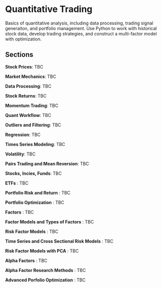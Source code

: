 # Quantitative Trading

Basics of quantitative analysis, including data processing, trading signal generaiton, and portfolio management. Use Python to work with historical stock data, develop trading strategies, and construct a multi-factor model with optimization. 

## Sections 

**Stock Prices**: TBC 

**Market Mechanics**: TBC

**Data Processing**: TBC

**Stock Returns**: TBC

**Momentum Trading**: TBC 

**Quant Workflow**: TBC  

**Outliers and Filtering**: TBC   

**Regression**: TBC   

**Times Series Modeling**: TBC   

**Volatility**: TBC   

**Pairs Trading and Mean Reversion**: TBC

**Stocks, Incies, Funds**: TBC

**ETFs** : TBC

**Portfolio Risk and Return** : TBC

**Portfolio Optimization** : TBC

**Factors** : TBC

**Factor Models and Types of Factors** : TBC

**Risk Factor Models** : TBC

**Time Series and Cross Sectional Risk Models** : TBC

**Risk Factor Models with PCA** : TBC

**Alpha Factors** : TBC

**Alpha Factor Research Methods** : TBC

**Advanced Porfolio Optimization** : TBC


